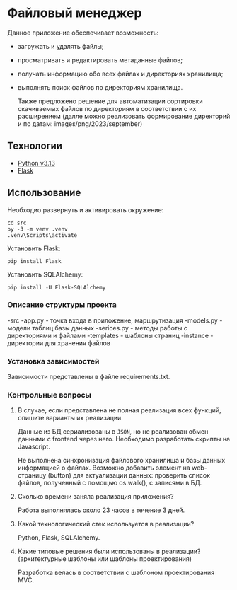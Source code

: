 # Файловый менеджер
Данное приложение обеспечивает возможность:
* загружать и удалять файлы;
* просматривать и редактировать метаданные файлов;
* получать информацию обо всех файлах и директориях хранилища;
* выполнять поиск файлов по директориям хранилища.

  
  Также предложено решение для автоматизации сортировки скачиваемых файлов по директориям в соответствии с их расширением (далле можно реализовать формирование директорий и по датам: images/png/2023/september) 

## Технологии
- [Python v3.13](https://www.python.org/)
- [Flask](https://flask.palletsprojects.com/en/stable/)

## Использование
Необходио развернуть и активировать окружение:
```
cd src
py -3 -m venv .venv
.venv\Scripts\activate
```
Установить Flask:
```
pip install Flask
```

Установить SQLAlchemy:
```
pip install -U Flask-SQLAlchemy
```
### Описание структуры проекта
-src
    -app.py - точка входа в приложение, маршрутизация
    -models.py - модели таблиц базы данных
    -serices.py - методы работы с директориями и файлами
    -templates - шаблоны страниц
    -instance - директории для хранения файлов

### Установка зависимостей
Зависимости представлены в файле requirements.txt.

### Контрольные вопросы
1. В случае, если представлена не полная реализация всех функций, опишите
   варианты их реализации.

    Данные из БД сериализованы в `JSON`, но не реализован обмен данными с frontend через него. Необходимо разработать скрипты на Javascript.

    Не выполнена синхронизация файлового хранилища и базы данных информацией о файлах. Возможно добавить элемент на web-страницу (button) для актуализации данных: проверить список файлов, полученный с помощью os.walk(), с записями в БД.

   
3. Сколько времени заняла реализация приложения?

   
    Работа выполнялась около 23 часов в течение 3 дней.

   
5. Какой технологический стек используется в реализации?

   
    Python, Flask, SQLAlchemy.

   
7. Какие типовые решения были использованы в реализации? (архитектурные шаблоны
   или шаблоны проектирования)

   
   Разработка велась в соответствии с шаблоном проектирования MVC.
